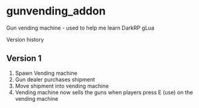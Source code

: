 # gunvending_addon
 Gun vending machine - used to help me learn DarkRP gLua 

Version history

Version 1
-----------
1. Spawn Vending machine
2. Gun dealer purchases shipment
3. Move shipment into vending machine
4. Vending machine now sells the guns when players press E (use) on the vending machine